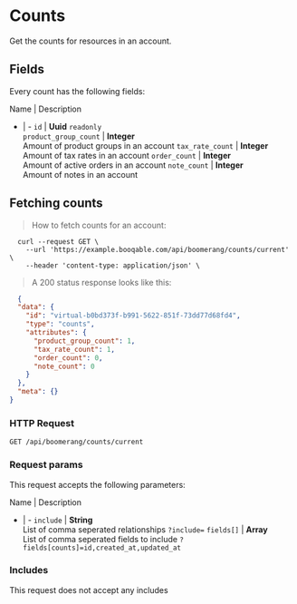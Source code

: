 # Counts

Get the counts for resources in an account.

## Fields
Every count has the following fields:

Name | Description
- | -
`id` | **Uuid** `readonly`<br>
`product_group_count` | **Integer** <br>Amount of product groups in an account
`tax_rate_count` | **Integer** <br>Amount of tax rates in an account
`order_count` | **Integer** <br>Amount of active orders in an account
`note_count` | **Integer** <br>Amount of notes in an account


## Fetching counts



> How to fetch counts for an account:

```shell
  curl --request GET \
    --url 'https://example.booqable.com/api/boomerang/counts/current' \
    --header 'content-type: application/json' \
```

> A 200 status response looks like this:

```json
  {
  "data": {
    "id": "virtual-b0bd373f-b991-5622-851f-73dd77d68fd4",
    "type": "counts",
    "attributes": {
      "product_group_count": 1,
      "tax_rate_count": 1,
      "order_count": 0,
      "note_count": 0
    }
  },
  "meta": {}
}
```

### HTTP Request

`GET /api/boomerang/counts/current`

### Request params

This request accepts the following parameters:

Name | Description
- | -
`include` | **String** <br>List of comma seperated relationships `?include=`
`fields[]` | **Array** <br>List of comma seperated fields to include `?fields[counts]=id,created_at,updated_at`


### Includes

This request does not accept any includes